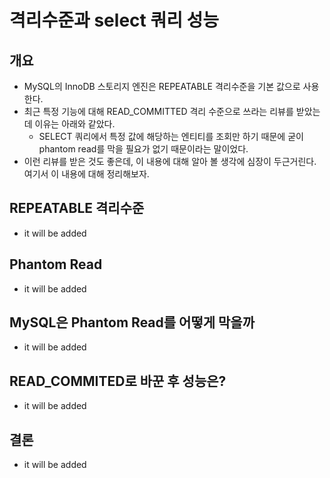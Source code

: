 # 격리수준과 select 쿼리 성능

## 개요

- MySQL의 InnoDB 스토리지 엔진은 REPEATABLE 격리수준을 기본 값으로 사용한다.
- 최근 특정 기능에 대해 READ_COMMITTED 격리 수준으로 쓰라는 리뷰를 받았는데 이유는 아래와 같았다.
  - SELECT 쿼리에서 특정 값에 해당하는 엔티티를 조회만 하기 때문에 굳이 phantom read를 막을 필요가 없기 때문이라는 말이었다.
- 이런 리뷰를 받은 것도 좋은데, 이 내용에 대해 알아 볼 생각에 심장이 두근거린다. 여기서 이 내용에 대해 정리해보자.

## REPEATABLE 격리수준

- it will be added

## Phantom Read

- it will be added

## MySQL은 Phantom Read를 어떻게 막을까

- it will be added

## READ_COMMITED로 바꾼 후 성능은?

- it will be added

## 결론

- it will be added
